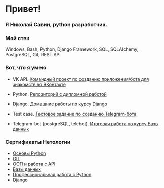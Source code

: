 # Привет!

### Я <b>Николай Савин</b>, python разработчик.

### Мой стек

Windows, Bash, Python, Django Framework, SQL, SQLAlchemy, PostgreSQL, Git, REST API

### Вот, что я умею

- VK API. [Командный проект по созданию приложения/бота для знакомств во ВКонтакте](https://github.com/SavinNik/Team_project_PD_108)

- Python. [Репозиторий с дипломной работой](https://github.com/SavinNik/py-diplom-basic)

- Django. [Домашние работы по курсу Django](https://github.com/SavinNik/Django_hw)

- Test case. [Тестовое задание по созданию Telegram-бота](https://github.com/SavinNik/Case-TG-bot)

- Telegram-bot (postgreSQL, telebot). [Итоговая работа по курсу Базы данных](https://github.com/mikepro-alfamail-ru/sql-29-final)

### Сертификаты Нетологии
- [Основы Python](https://github.com/SavinNik/SavinNik/blob/main/%D0%9E%D1%81%D0%BD%D0%BE%D0%B2%D1%8B%20Python.pdf)
- [GIT](https://github.com/SavinNik/SavinNik/blob/main/git.pdf)
- [ООП и работа с API](https://github.com/SavinNik/SavinNik/blob/main/%D0%9E%D0%9E%D0%9F%20%D0%B8%20API.pdf)
- [Базы данных](https://github.com/SavinNik/SavinNik/blob/main/%D0%91%D0%B0%D0%B7%D1%8B%20%D0%B4%D0%B0%D0%BD%D0%BD%D1%8B%D1%85.pdf)
- [Профессиональная работа с Python](https://github.com/SavinNik/SavinNik/blob/main/%D0%9F%D1%80%D0%BE%D1%84%D0%B5%D1%81%D1%81%D0%B8%D0%BE%D0%BD%D0%B0%D0%BB%D1%8C%D0%BD%D0%B0%D1%8F%20%D1%80%D0%B0%D0%B1%D0%BE%D1%82%D0%B0%20%D1%81%20Python.pdf)
- [Django](https://github.com/SavinNik/SavinNik/blob/main/Django%20%D1%81%D0%BE%D0%B7%D0%B4%D0%B0%D0%BD%D0%B8%D0%B5%20backend%20%D0%BF%D1%80%D0%B8%D0%BB%D0%BE%D0%B6%D0%B5%D0%BD%D0%B8%D0%B9.pdf)
